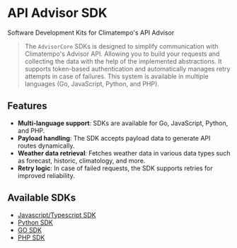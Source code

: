 # API Advisor SDK

Software Development Kits for Climatempo's API Advisor

>The `AdvisorCore` SDKs is designed to simplify communication with Climatempo's Advisor API. Allowing you to build your requests and collecting the data with the help of the implemented abstractions. It supports token-based authentication and automatically manages retry attempts in case of failures. This system is available in multiple languages (Go, JavaScript, Python, and PHP).

## Features

- **Multi-language support**: SDKs are available for Go, JavaScript, Python, and PHP.
- **Payload handling**: The SDK accepts payload data to generate API routes dynamically.
- **Weather data retrieval**: Fetches weather data in various data types such as forecast, historic, climatology, and more.
- **Retry logic**: In case of failed requests, the SDK supports retries for improved reliability.

## Available SDKs

- [Javascript/Typescript SDK](node-advisor-core/README.md)
- [Python SDK](python-advisor-core/README.md)
- [GO SDK]()
- [PHP SDK](https://github.com/StormGeo/advisor-php-sdk)
